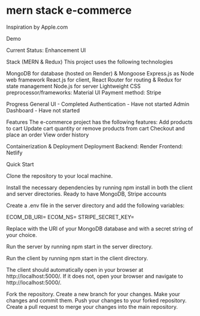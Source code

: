 # mern stack e-commerce
Inspiration by Apple.com

Demo


Current Status: Enhancement UI

Stack (MERN & Redux)
This project uses the following technologies

MongoDB for database (hosted on Render) & Mongoose
Express.js as Node web framework
React.js for client, React Router for routing & Redux for state management
Node.js for server
Lightweight CSS preprocessor/frameworks: Material UI
Payment method: Stripe

Progress
General
  UI - Completed
  Authentication - Have not started
  Admin Dashboard - Have not started


Features
The e-commerce project has the following features:
Add products to cart
Update cart quantity or remove products from cart
Checkout and place an order
View order history


Containerization & Deployment
 Deployment 
  Backend: Render
  Frontend: Netlify
  
Quick Start

Clone the repository to your local machine.

Install the necessary dependencies by running npm install in both the client and server directories.
Ready to have MongoDB, Stripe accounts

Create a .env file in the server directory and add the following variables:

ECOM_DB_URI=<your MongoDB URI>
ECOM_NS=<your MongoDB collection>
STRIPE_SECRET_KEY=<Stripe secret key>

Replace <your MongoDB URI> with the URI of your MongoDB database and <your JWT secret> with a secret string of your choice.

Run the server by running npm start in the server directory.

Run the client by running npm start in the client directory.

The client should automatically open in your browser at http://localhost:5000/. If it does not, open your browser and navigate to http://localhost:5000/.

Fork the repository.
Create a new branch for your changes.
Make your changes and commit them.
Push your changes to your forked repository.
Create a pull request to merge your changes into the main repository.
